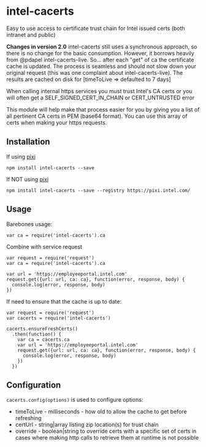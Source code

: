 intel-cacerts
=======

Easy to use access to certificate trust chain for Intel issued certs (both intranet and public)

__Changes in version 2.0__
intel-cacerts still uses a synchronous approach, so there is no change for the basic consumption.
However, it borrows heavily from @pdapel intel-cacerts-live. So... after each "get" of ca the certificate cache is updated. The process is seamless and should not slow down your original request (this was one complaint about intel-cacerts-live). 
The results are cached on disk for [timeToLive => defaulted to 7 days]


When calling internal https services you must trust Intel's CA certs or you will often get a SELF_SIGNED_CERT_IN_CHAIN or CERT_UNTRUSTED error

This module will help make that process easier for you by giving you a list of all pertinent CA certs in PEM (base64 format). You can use this array of certs when making your https requests.

Installation
-----------
If using [pixi](http://pixi-ui.apps1-fm-int.icloud.intel.com/#/)
```
npm install intel-cacerts --save
```
If NOT using [pixi](http://pixi-ui.apps1-fm-int.icloud.intel.com/#/)
```
npm install intel-cacerts --save --registry https://pixi.intel.com/
```

Usage
------
Barebones usage:
```
var ca = require('intel-cacerts').ca
```

Combine with service request
```
var request = require('request')
var ca = require('intel-cacerts').ca

var url = 'https://employeeportal.intel.com'
request.get({url: url, ca: ca}, function(error, response, body) {
  console.log(error, response, body)
})
```

If need to ensure that the cache is up to date:
```
var request = require('request')
var cacerts = require('intel-cacerts')

cacerts.ensureFreshCerts()
  .then(function() {
    var ca = cacerts.ca
    var url = 'https://employeeportal.intel.com'
    request.get({url: url, ca: ca}, function(error, response, body) {
      console.log(error, response, body)
    })
  })
```

Configuration
------
```cacerts.config(options)``` is used to configure options:
  * timeToLive - milliseconds - how old to allow the cache to get before refreshing
  * certUrl - string|array listing zip location(s) for trust chain
  * override - boolean|string to override certs with a specific set of certs in cases where making http calls to retrieve them at runtime is not possible
